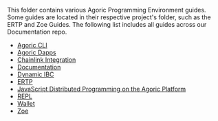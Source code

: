 This folder contains various Agoric Programming Environment guides. Some guides are located in
their respective project's folder, such as the ERTP and Zoe Guides. The following list includes
all guides across our Documentation repo.

- [Agoric CLI](./agoric-cli)
- [Agoric Dapps](/dapps)
- [Chainlink Integration](./chainlink-integration.md)
- [Documentation](/getting-started/)
- [Dynamic IBC](https://github.com/Agoric/agoric-sdk/blob/HEAD/packages/SwingSet/docs/networking.md)
- [ERTP](/ertp/guide)
- [JavaScript Distributed Programming on the Agoric Platform](./js-programming)
- [REPL](/repl/)
- [Wallet](./wallet)
- [Zoe](/zoe/guide)



